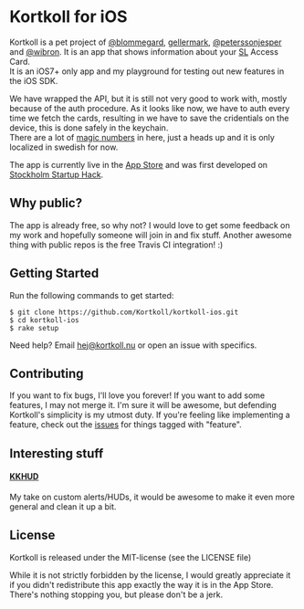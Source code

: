 # Kortkoll for iOS

Kortkoll is a pet project of [@blommegard](http://twitter.com/blommegard), [gellermark](http://dribbble.com/gellermark),  [@peterssonjesper](http://twitter.com/peterssonjesper) and [@wibron](http://twitter.com/wibron). It is an app that shows information about your [SL](http://sl.se/) Access Card.  
It is an iOS7+ only app and my playground for testing out new features in the iOS SDK.

We have wrapped the API, but it is still not very good to work with, mostly because of the auth procedure. As it looks like now, we have to auth every time we fetch the cards, resulting in we have to save the cridentials on the device, this is done safely in the keychain.  
There are a lot of [magic numbers](http://en.wikipedia.org/wiki/Magic_number_(programming)) in here, just a heads up and it is only localized in swedish for now.

The app is currently live in the [App Store](https://itunes.apple.com/se/app/kortkoll/id681422117) and was first developed on [Stockholm Startup Hack](http://www.sthlmstartuphack.com/).

## Why public?

The app is already free, so why not? I would love to get some feedback on my work and hopefully someone will join in and fix stuff. Another awesome thing with public repos is the free Travis CI integration! :)

## Getting Started

Run the following commands to get started:

    $ git clone https://github.com/Kortkoll/kortkoll-ios.git
    $ cd kortkoll-ios
    $ rake setup

Need help? Email <hej@kortkoll.nu> or open an issue with specifics.

## Contributing

If you want to fix bugs, I'll love you forever! If you want to add some features, I may not merge it. I'm sure it will be awesome, but defending Kortkoll's simplicity is my utmost duty. If you're feeling like implementing a feature, check out the [issues](https://github.com/Kortkoll/kortkoll-ios/issues) for things tagged with "feature".

## Interesting stuff

#### [KKHUD](https://github.com/kortkoll/kortkoll-ios/blob/master/Kortkoll/Controllers/KKHUD.h)
My take on custom alerts/HUDs, it would be awesome to make it even more general and clean it up a bit.

## License

Kortkoll is released under the MIT-license (see the LICENSE file)

While it is not strictly forbidden by the license, I would greatly appreciate it if you didn't redistribute this app exactly the way it is in the App Store. There's nothing stopping you, but please don't be a jerk.

